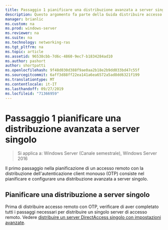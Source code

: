 ```yaml
---
title: Passaggio 1 pianificare una distribuzione avanzata a server singolo
description: Questo argomento fa parte della Guida distribuire accesso remoto con l'autenticazione OTP in Windows Server 2016.
manager: brianlic
ms.custom: na
ms.prod: windows-server
ms.reviewer: na
ms.suite: na
ms.technology: networking-ras
ms.tgt_pltfrm: na
ms.topic: article
ms.assetid: 96538cbb-7d6c-4860-9ec7-b1834284ad10
ms.author: pashort
author: shortpatti
ms.openlocfilehash: 9f48d030d388f9ae0aa2b18e2b9dd033bd47c55f
ms.sourcegitcommit: 6aff3d88ff22ea141a6ea6572a5ad8dd6321f199
ms.translationtype: MT
ms.contentlocale: it-IT
ms.lasthandoff: 09/27/2019
ms.locfileid: "71366959"
---
```

# <a name="step-1-plan-an-advanced-single-server-deployment"></a>Passaggio 1 pianificare una distribuzione avanzata a server singolo

>Si applica a: Windows Server (Canale semestrale), Windows Server 2016

Il primo passaggio nella pianificazione di un accesso remoto con la distribuzione dell'autenticazione client monouso (OTP) consiste nel pianificare e configurare una distribuzione avanzata a server singolo.  
  
## <a name="plan-a-single-server-deployment"></a>Pianificare una distribuzione a server singolo  
Prima di distribuire accesso remoto con OTP, verificare di aver completato tutti i passaggi necessari per distribuire un singolo server di accesso remoto. Vedere [distribuire un server DirectAccess singolo con impostazioni avanzate](https://technet.microsoft.com/windows-server-docs/networking/remote-access/directaccess/single-server-advanced/deploy-a-single-directaccess-server-with-advanced-settings).  
  


